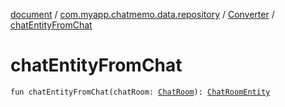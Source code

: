 [document](../../index.md) / [com.myapp.chatmemo.data.repository](../index.md) / [Converter](index.md) / [chatEntityFromChat](./chat-entity-from-chat.md)

# chatEntityFromChat

`fun chatEntityFromChat(chatRoom: `[`ChatRoom`](../../com.myapp.chatmemo.domain.model.entity/-chat-room/index.md)`): `[`ChatRoomEntity`](../../com.myapp.chatmemo.data.database.entity/-chat-room-entity/index.md)